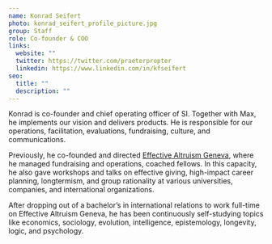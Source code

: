 ```yaml
---
name: Konrad Seifert
photo: konrad_seifert_profile_picture.jpg
group: Staff
role: Co-founder & COO
links:
  website: ""
  twitter: https://twitter.com/praeterpropter
  linkedin: https://www.linkedin.com/in/kfseifert
seo:
  title: ""
  description: ""
---
```

Konrad is co-founder and chief operating officer of SI. Together with Max, he implements our vision and delivers products. He is responsible for our operations, facilitation, evaluations, fundraising, culture, and communications. 

Previously, he co-founded and directed [Effective Altruism Geneva](https://eageneva.org/), where he managed fundraising and operations, coached fellows. In this capacity, he also gave workshops and talks on effective giving, high-impact career planning, longtermism, and group rationality at various universities, companies, and international organizations. 

After dropping out of a bachelor’s in international relations to work full-time on Effective Altruism Geneva, he has been continuously self-studying topics like economics, sociology, evolution, intelligence, epistemology, longevity, logic, and psychology.